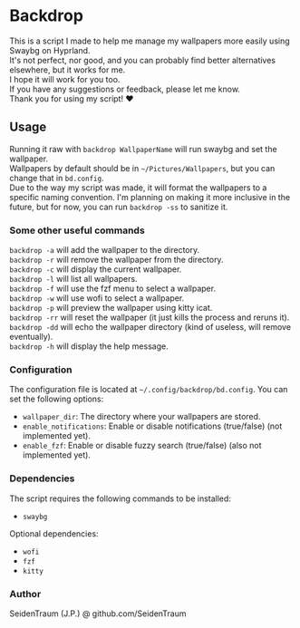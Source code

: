 <h1>Backdrop</h1>
<p>
    This is a script I made to help me manage my wallpapers more easily using Swaybg on Hyprland.<br>
    It's not perfect, nor good, and you can probably find better alternatives elsewhere, but it works for me.<br>
    I hope it will work for you too.<br>
    If you have any suggestions or feedback, please let me know.<br>
    Thank you for using my script! ❤️
</p>

<h2>Usage</h2>
<p>
    Running it raw with <code>backdrop WallpaperName</code> will run swaybg and set the wallpaper.<br>
    Wallpapers by default should be in <code>~/Pictures/Wallpapers</code>, but you can change that in <code>bd.config</code>.<br>
    Due to the way my script was made, it will format the wallpapers
    to a specific naming convention. I'm planning on making it more inclusive
    in the future, but for now, you can run <code>backdrop -ss</code>
    to sanitize it.
</p>

<h3>Some other useful commands</h3>
<p>
    <code>backdrop -a</code> will add the wallpaper to the directory.<br>
    <code>backdrop -r</code> will remove the wallpaper from the directory.<br>
    <code>backdrop -c</code> will display the current wallpaper.<br>
    <code>backdrop -l</code> will list all wallpapers.<br>
    <code>backdrop -f</code> will use the fzf menu to select a wallpaper.<br>
    <code>backdrop -w</code> will use wofi to select a wallpaper.<br>
    <code>backdrop -p</code> will preview the wallpaper using kitty icat.<br>
    <code>backdrop -rr</code> will reset the wallpaper (it just kills the process and reruns it).<br>
    <code>backdrop -dd</code> will echo the wallpaper directory (kind of useless, will remove eventually).<br>
    <code>backdrop -h</code> will display the help message.<br>
</p>

<h3>Configuration</h3>
<p>
    The configuration file is located at <code>~/.config/backdrop/bd.config</code>. You can set the following options:
</p>
<ul>
    <li><code>wallpaper_dir</code>: The directory where your wallpapers are stored.</li>
    <li><code>enable_notifications</code>: Enable or disable notifications (true/false) (not implemented yet).</li>
    <li><code>enable_fzf</code>: Enable or disable fuzzy search (true/false) (also not implemented yet).</li>
</ul>

<h3>Dependencies</h3>
<p>
    The script requires the following commands to be installed:
</p>
<ul>
    <li><code>swaybg</code></li>
</ul>
<p>
    Optional dependencies:
</p>
<ul>
    <li><code>wofi</code></li>
    <li><code>fzf</code></li>
    <li><code>kitty</code></li>
</ul>

<h3>Author</h3>
<p>
    SeidenTraum (J.P.) @ github.com/SeidenTraum
</p>
